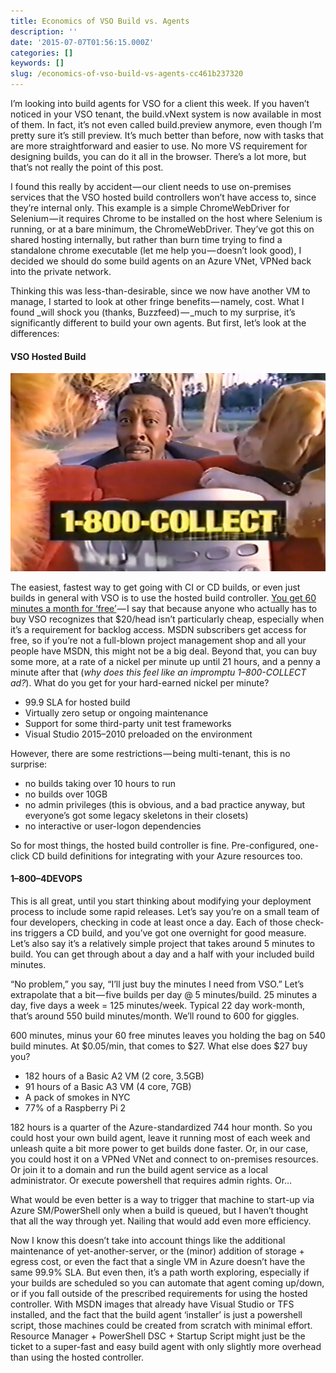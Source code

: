 ```yaml
---
title: Economics of VSO Build vs. Agents
description: ''
date: '2015-07-07T01:56:15.000Z'
categories: []
keywords: []
slug: /economics-of-vso-build-vs-agents-cc461b237320
---
```


I’m looking into build agents for VSO for a client this week. If you haven’t noticed in your VSO tenant, the build.vNext system is now available in most of them. In fact, it’s not even called build.preview anymore, even though I’m pretty sure it’s still preview. It’s much better than before, now with tasks that are more straightforward and easier to use. No more VS requirement for designing builds, you can do it all in the browser. There’s a lot more, but that’s not really the point of this post.

I found this really by accident — our client needs to use on-premises services that the VSO hosted build controllers won’t have access to, since they’re internal only. This example is a simple ChromeWebDriver for Selenium — it requires Chrome to be installed on the host where Selenium is running, or at a bare minimum, the ChromeWebDriver. They’ve got this on shared hosting internally, but rather than burn time trying to find a standalone chrome executable (let me help you — doesn’t look good), I decided we should do some build agents on an Azure VNet, VPNed back into the private network.

Thinking this was less-than-desirable, since we now have another VM to manage, I started to look at other fringe benefits — namely, cost. What I found _will shock you (thanks, Buzzfeed) — _much to my surprise, it’s significantly different to build your own agents. But first, let’s look at the differences:

#### VSO Hosted Build

![1800COLLECT](/img/0_DDDojPMvJDmTVN2e.jpg)

The easiest, fastest way to get going with CI or CD builds, or even just builds in general with VSO is to use the hosted build controller. [You get 60 minutes a month for ‘free’](http://azure.microsoft.com/en-us/pricing/details/visual-studio-online/) — I say that because anyone who actually has to buy VSO recognizes that $20/head isn’t particularly cheap, especially when it’s a requirement for backlog access. MSDN subscribers get access for free, so if you’re not a full-blown project management shop and all your people have MSDN, this might not be a big deal. Beyond that, you can buy some more, at a rate of a nickel per minute up until 21 hours, and a penny a minute after that (_why does this feel like an impromptu 1–800-COLLECT ad?_). What do you get for your hard-earned nickel per minute?

*   99.9 SLA for hosted build
*   Virtually zero setup or ongoing maintenance
*   Support for some third-party unit test frameworks
*   Visual Studio 2015–2010 preloaded on the environment

However, there are some restrictions — being multi-tenant, this is no surprise:

*   no builds taking over 10 hours to run
*   no builds over 10GB
*   no admin privileges (this is obvious, and a bad practice anyway, but everyone’s got some legacy skeletons in their closets)
*   no interactive or user-logon dependencies

So for most things, the hosted build controller is fine. Pre-configured, one-click CD build definitions for integrating with your Azure resources too.

#### 1–800–4DEVOPS

This is all great, until you start thinking about modifying your deployment process to include some rapid releases. Let’s say you’re on a small team of four developers, checking in code at least once a day. Each of those check-ins triggers a CD build, and you’ve got one overnight for good measure. Let’s also say it’s a relatively simple project that takes around 5 minutes to build. You can get through about a day and a half with your included build minutes.

“No problem,” you say, “I’ll just buy the minutes I need from VSO.” Let’s extrapolate that a bit — five builds per day @ 5 minutes/build. 25 minutes a day, five days a week = 125 minutes/week. Typical 22 day work-month, that’s around 550 build minutes/month. We’ll round to 600 for giggles.

600 minutes, minus your 60 free minutes leaves you holding the bag on 540 build minutes. At $0.05/min, that comes to $27. What else does $27 buy you?

*   182 hours of a Basic A2 VM (2 core, 3.5GB)
*   91 hours of a Basic A3 VM (4 core, 7GB)
*   A pack of smokes in NYC
*   77% of a Raspberry Pi 2

182 hours is a quarter of the Azure-standardized 744 hour month. So you could host your own build agent, leave it running most of each week and unleash quite a bit more power to get builds done faster. Or, in our case, you could host it on a VPNed VNet and connect to on-premises resources. Or join it to a domain and run the build agent service as a local administrator. Or execute powershell that requires admin rights. Or…

What would be even better is a way to trigger that machine to start-up via Azure SM/PowerShell only when a build is queued, but I haven’t thought that all the way through yet. Nailing that would add even more efficiency.

Now I know this doesn’t take into account things like the additional maintenance of yet-another-server, or the (minor) addition of storage + egress cost, or even the fact that a single VM in Azure doesn’t have the same 99.9% SLA. But even then, it’s a path worth exploring, especially if your builds are scheduled so you can automate that agent coming up/down, or if you fall outside of the prescribed requirements for using the hosted controller. With MSDN images that already have Visual Studio or TFS installed, and the fact that the build agent ‘installer’ is just a powershell script, those machines could be created from scratch with minimal effort. Resource Manager + PowerShell DSC + Startup Script might just be the ticket to a super-fast and easy build agent with only slightly more overhead than using the hosted controller.